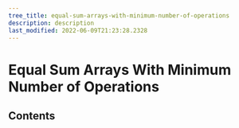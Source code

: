 ```yaml
---
tree_title: equal-sum-arrays-with-minimum-number-of-operations
description: description
last_modified: 2022-06-09T21:23:28.2328
---
```


# Equal Sum Arrays With Minimum Number of Operations

## Contents
